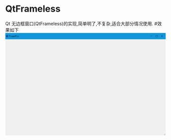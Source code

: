 # QtFrameless
Qt 无边框窗口(QtFrameless)的实现,简单明了,不复杂,适合大部分情况使用.
#效果如下
![frameless](https://github.com/FLCYR/QtFrameless/blob/master/cap.png)
